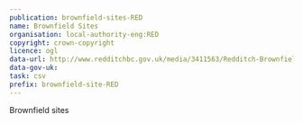 ```yaml
---
publication: brownfield-sites-RED
name: Brownfield Sites
organisation: local-authority-eng:RED
copyright: crown-copyright
licence: ogl
data-url: http://www.redditchbc.gov.uk/media/3411563/Redditch-Brownfield-Land-Register.csv
data-gov-uk: 
task: csv
prefix: brownfield-site-RED
---
```


Brownfield sites

